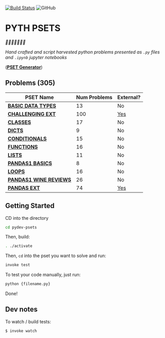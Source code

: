 [![Build Status](https://travis-ci.org/mottaquikarim/pydev-psets.svg?branch=master)](https://travis-ci.org/mottaquikarim/pydev-psets) ![GitHub](https://img.shields.io/github/license/mottaquikarim/pydev-psets.svg)

# PYTH PSETS

*🎉🎈🎂🍾🎊🍻💃*

*Hand crafted and script harvested python problems presented as `.py` files and `.ipynb` jupyter notebooks*

(**[PSET Generator](https://mottaquikarim.github.io/pydev-psets/generate-pset/build/index.html)**)


## Problems (305)


| PSET Name  | Num Problems | External? |
| ------------- | ------------- | ------------- |
| **[BASIC DATA TYPES](PROBLEMS.md/#basic-data-types-13)**  | 13  | No  |
| **[CHALLENGING EXT](PROBLEMS.md/#challenging-ext-100)**  | 100  | [Yes](exports/pset_challenging_ext)  |
| **[CLASSES](PROBLEMS.md/#classes-17)**  | 17  | No  |
| **[DICTS](PROBLEMS.md/#dicts-9)**  | 9  | No  |
| **[CONDITIONALS](PROBLEMS.md/#conditionals-15)**  | 15  | No  |
| **[FUNCTIONS](PROBLEMS.md/#functions-16)**  | 16  | No  |
| **[LISTS](PROBLEMS.md/#lists-11)**  | 11  | No  |
| **[PANDAS1 BASICS](PROBLEMS.md/#pandas1-basics-8)**  | 8  | No  |
| **[LOOPS](PROBLEMS.md/#loops-16)**  | 16  | No  |
| **[PANDAS1 WINE REVIEWS](PROBLEMS.md/#pandas1-wine-reviews-26)**  | 26  | No  |
| **[PANDAS EXT](PROBLEMS.md/#pandas-ext-74)**  | 74  | [Yes](exports/pset_pandas_ext)  |

## Getting Started

CD into the directory

```bash
cd pydev-psets
```

Then, build:

```bash
. ./activate
```

Then, `cd` into the pset you want to solve and run:

```bash
invoke test
```

To test your code manually, just run:

```bash
python {filename.py}
```

Done!

## Dev notes

To watch / build tests:

```bash
$ invoke watch
```
